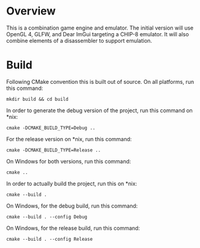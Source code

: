 # Overview

This is a combination game engine and emulator. The initial version will use OpenGL 4, GLFW, and Dear ImGui targeting a CHIP-8 emulator. It will also combine elements of a disassembler to support emulation.

# Build

Following CMake convention this is built out of source. On all platforms, run this command:

`mkdir build && cd build`

In order to generate the debug version of the project, run this command on *nix:

`cmake -DCMAKE_BUILD_TYPE=Debug ..`

For the release version on *nix, run this command:

`cmake -DCMAKE_BUILD_TYPE=Release ..`

On Windows for both versions, run this command:

`cmake ..`

In order to actually build the project, run this on *nix:

`cmake --build .`

On Windows, for the debug build, run this command:

`cmake --build . --config Debug`

On Windows, for the release build, run this command:

`cmake --build . --config Release`
